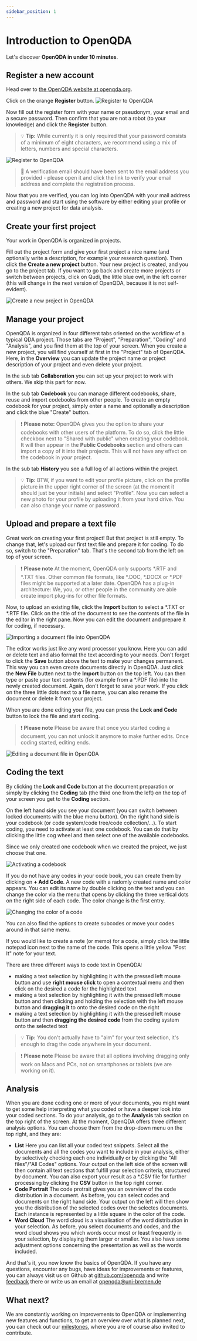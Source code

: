 ```yaml
---
sidebar_position: 1
---
```


# Introduction to OpenQDA

Let's discover **OpenQDA in under 10 minutes**.

## Register a new account

Head over to [the OpenQDA website at openqda.org](https://openqda.org).

Click on the orange **Register** button.
![Register to OpenQDA](../static/img/register_96dpi.png "Register Button")

Now fill out the register form with your name or pseudonym, your email and a secure password.
Then confirm that you are not a robot (to your knowledge) and click the **Register** button.

> :bulb: **Tip:** While currently it is only required that your password consists of a minimum of eight characters, we recommend using a mix of letters, numbers and special characters.

![Register to OpenQDA](../static/img/register_filled_96dpi.png "Register your account")

> :postbox: A verification email should have been sent to the email address you provided - please open it and click the link to verify your email address and complete the registration process.

Now that you are verified, you can log into OpenQDA with your mail address and password and start using the software by either editing your profile or creating a new project for data analysis.

## Create your first project

Your work in OpenQDA is organized in projects.

Fill out the project form and give your first project a nice name (and optionally write a description, for example your research question).
Then click the **Create a new project** button.
Your new project is created, and you go to the project tab. If you want to go back and create more projects or switch between projects, click on Qudi, the little blue owl, in the left corner (this will change in the next version of OpenQDA, because it is not self-evident).

![Create a new project in OpenQDA](../static/img/create_project_96dpi.png "Creating a new project")

## Manage your project 

OpenQDA is organized in four different tabs oriented on the workflow of a typical QDA project. Those tabs are "Project", "Preparation", "Coding" and "Analysis", and you find them at the top of your screen. When you create a new project, you will find yourself at first in the "Project" tab of OpenQDA. Here, in the **Overview** you can update the project name or project description of your project and even delete your project.

In the sub tab **Collaboration** you can set up your project to work with others. We skip this part for now.

In the sub tab **Codebook** you can manage different codebooks, share, reuse and import codebooks from other people. To create an empty codebook for your project, simply enter a name and optionally a description and click the blue "Create" button.

> :exclamation: **Please note:** OpenQDA gives you the option to share your codebooks with other users of the platform. To do so, click the little checkbox next to "Shared with public" when creating your codebook. It will then appear in the **Public Codebooks** section and others can import a copy of it into their projects. This will not have any effect on the codebook in *your* project.

In the sub tab **History** you see a full log of all actions within the project.

> :bulb: **Tip:** BTW, if you want to edit your profile picture, click on the profile picture in the upper right corner of the screen (at the moment it should just be your initials) and select "Profile". Now you can select a new photo for your profile by uploading it from your hard drive. You can also change your name or password..



## Upload and prepare a text file

Great work on creating your first project! But that project is still empty. To change that, let's upload our first text file and prepare it for coding. To do so, switch to the "Preparation" tab. That's the second tab from the left on top of your screen.

> :exclamation: **Please note** At the moment, OpenQDA only supports *.RTF and *.TXT files. Other common file formats, like *.DOC, *.DOCX or *.PDF files might be supported at a later date. OpenQDA has a plug-in architecture: We, you, or other people in the community are able create import plug-ins for other file formats.

Now, to upload an existing file, click the **Import** button to select a *.TXT or *.RTF file. Click on the title of the document to see the contents of the file in the editor in the right pane. Now you can edit the document and prepare it for coding, if necessary.

![Importing a document file into OpenQDA](../static/img/document_selection_96dpi.png "Importing a document file")

The editor works just like any word processor you know. Here you can add or delete text and also format the text according to your needs. Don't forget to click the **Save** button above the text to make your changes permanent. This way you can even create documents directly in OpenQDA. Just click the **New File** butten next to the **Import** button on the top left. You can then type or paste your text contents (for example from a *.PDF file) into the newly created document. Again, don't forget to save your work.
If you click on the three little dots next to a file name, you can also rename the document or delete it from your project.

When you are done editing your file, you can press the **Lock and Code** button to lock the file and start coding.

> :exclamation: **Please note** Please be aware that once you started coding a document, you can not unlock it anymore to make further edits. Once coding started, editing ends.

![Editing a document file in OpenQDA](../static/img/document_preparation_96dpi.png "Editing a document file")

## Coding the text

By clicking the **Lock and Code** button at the document preparation or simply by clicking the **Coding** tab (the third one from the left) on the top of your screen you get to the **Coding** section.

On the left hand side you see your document (you can switch between locked documents with the blue menu button).
On the right hand side is your codebook (or code system/code tree/code collection/...). To start coding, you need to activate at least one codebook. You can do that by clicking the little cog wheel and then select one of the available codebooks. 

Since we only created one codebook when we created the project, we just choose that one.

![Activating a codebook](../static/img/selecting_codebook_96dpi.png "Activating a codebook")

If you do not have any codes in your code book, you can create them by clicking on **+ Add Code**. A new code with a radomly created name and color appears. You can edit its name by double clicking on the text and you can change the color via the menu that opens by clicking the three vertical dots on the right side of each code. The color change is the first entry.

![Changing the color of a code](../static/img/changing_code_color_96dpi.png "Changing the color")

You can also find the options to create subcodes or move your codes around in that same menu.

If you would like to create a note (or memo) for a code, simply click the little notepad icon next to the name of the code. This opens a little yellow "Post It" note for your text.

There are three different ways to code text in OpenQDA:
- making a text selection by highlighting it with the pressed left mouse button and use **right mouse click** to open a contextual menu and then click on the desired a code for the highlighted text
- making a text selection by highlighting it with the pressed left mouse button and then clicking and holding the selection with the left mouse button and **dragging it** to onto the desired code on the right
- making a text selection by highlighting it with the pressed left mouse button and then **dragging the desired code** from the coding system onto the selected text

> :bulb: **Tip:** You don't actually have to "aim" for your text selection, it's enough to drag the code anywhere in your document.

> :exclamation: **Please note** Please be aware that all options involving dragging only work on Macs and PCs, not on smartphones or tablets (we are working on it).

## Analysis

When you are done coding one or more of your documents, you might want to get some help interpreting what you coded or have a deeper look into your coded sections. To do your analysis, go to the **Analysis** tab section on the top right of the screen. At the moment, OpenQDA offers three different analysis options. You can choose them from the drop-down menu on the top right, and they are:
- **List** Here you can list all your coded text snippets. Select all the documents and all the codes you want to include in your analysis, either by selectively checking each one individually or by clicking the "All files"/"All Codes" options. Your output on the left side of the screen will then contain all text sections that fulfill your selection criteria, structured by document. You can also export your result as a *.CSV file for further processing by clicking the **CSV** button in the top right corner.
- **Code Portrait** The code protrait gives you an overview of the code distribution in a document. As before, you can select codes and documents on the right hand side. Your output on the left will then show you the distribution of the selected codes over the selectes documents. Each instance is represented by a little square in the color of the code.
- **Word Cloud** The word cloud is a visualisation of the word distribution in your selection. As before, you select documents and codes, and the word cloud shows you which words occur most or least frequently in your selection, by displaying them larger or smaller. You also have some adjustment options concerning the presentation as well as the words included.

And that's it, you now know the basics of OpenQDA. If you have any questions, encounter any bugs, have ideas for improvements or features, you can always visit us on Github at [github.com/openqda](https://github.com/openqda "github.com/openqda") and write [feedback](https://github.com/openqda/feedback) there or write us an email at [openqda@uni-bremen.de](mailto:openqda@uni-bremen.de)

## What next?

We are constantly working on improvements to OpenQDA or implementing new features and functions, to get an overview over what is planned next, you can check out our [milestones](https://github.com/openqda/openqda/milestones), where you are of course also invited to contribute. 

